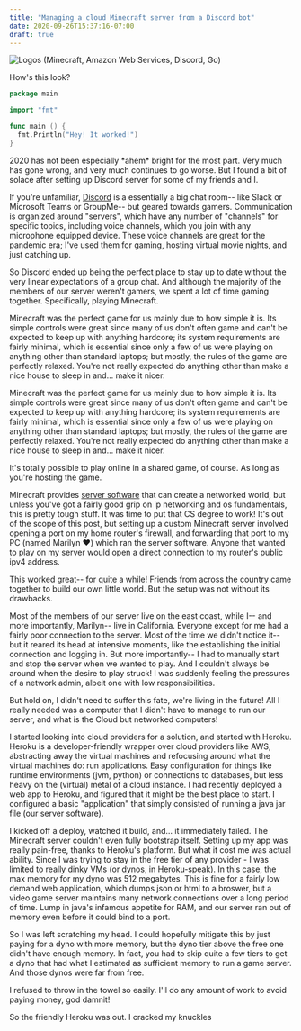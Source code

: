 ```yaml
---
title: "Managing a cloud Minecraft server from a Discord bot"
date: 2020-09-26T15:37:16-07:00
draft: true
---
```


![Logos (Minecraft, Amazon Web Services, Discord, Go)](/images/bot-logos-raw.png)

How's this look?

```go
package main

import "fmt"

func main () {
  fmt.Println("Hey! It worked!")
}
```

2020 has not been especially \*ahem\* bright for the most part. Very much has gone wrong, and very much continues to go worse. But I found a bit of solace after setting up Discord server for some of my friends and I.

If you're unfamiliar, [Discord](https://discord.com/) is a essentially a big chat room-- like Slack or Microsoft Teams or GroupMe-- but geared towards gamers. Communication is organized around "servers", which have any number of "channels" for specific topics, including voice channels, which you join with any microphone equipped device. These voice channels are great for the pandemic era; I've used them for gaming, hosting virtual movie nights, and just catching up.

So Discord ended up being the perfect place to stay up to date without the very linear expectations of a group chat. And although the majority of the members of our server weren't gamers, we spent a lot of time gaming together. Specifically, playing Minecraft.

Minecraft was the perfect game for us mainly due to how simple it is. Its simple controls were great since many of us don't often game and can't be expected to keep up with anything hardcore; its system requirements are fairly minimal, which is essential since only a few of us were playing on anything other than standard laptops; but mostly, the rules of the game are perfectly relaxed. You're not really expected do anything other than make a nice house to sleep in and... make it nicer. 

Minecraft was the perfect game for us mainly due to how simple it is. Its simple controls were great since many of us don't often game and can't be expected to keep up with anything hardcore; its system requirements are fairly minimal, which is essential since only a few of us were playing on anything other than standard laptops; but mostly, the rules of the game are perfectly relaxed. You're not really expected do anything other than make a nice house to sleep in and... make it nicer. 

It's totally possible to play online in a shared game, of course. As long as you're hosting the game.

Minecraft provides [server software](https://www.minecraft.net/en-us/download/) that can create a networked world, but unless you've got a fairly good grip on ip networking and os fundamentals, this is pretty tough stuff. It was time to put that CS degree to work! It's out of the scope of this post, but setting up a custom Minecraft server involved opening a port on my home router's firewall, and forwarding that port to my PC (named Marilyn ❤️) which ran the server software. Anyone that wanted to play on my server would open a direct connection to my router's public ipv4 address.

This worked great-- for quite a while! Friends from across the country came together to build our own little world. But the setup was not without its drawbacks.

Most of the members of our server live on the east coast, while I-- and more importantly, Marilyn-- live in California. Everyone except for me had a fairly poor connection to the server. Most of the time we didn't notice it-- but it reared its head at intensive moments, like the establishing the initial connection and logging in. But more importantly-- I had to manually start and stop the server when we wanted to play. And I couldn't always be around when the desire to play struck! I was suddenly feeling the pressures of a network admin, albeit one with low responsibilities.

But hold on, I didn't need to suffer this fate, we're living in the future! All I really needed was a computer that I didn't have to manage to run our server, and what is the Cloud but networked computers!

I started looking into cloud providers for a solution, and started with Heroku. Heroku is a developer-friendly wrapper over cloud providers like AWS, abstracting away the virtual machines and refocusing around what the virtual machines do: run applications. Easy configuration for things like runtime environments (jvm, python) or connections to databases, but less heavy on the (virtual) metal of a cloud instance. I had recently deployed a web app to Heroku, and figured that it might be the best place to start. I configured a basic "application" that simply consisted of running a java jar file (our server software).

I kicked off a deploy, watched it build, and... it immediately failed. The Minecraft server couldn't even fully bootstrap itself. Setting up my app was really pain-free, thanks to Heroku's platform. But what it cost me was actual ability. Since I was trying to stay in the free tier of any provider - I was limited to really dinky VMs (or dynos, in Heroku-speak). In this case, the max memory for my dyno was 512 megabytes. This is fine for a fairly low demand web application, which dumps json or html to a broswer, but a video game server maintains many network connections over a long period of time. Lump in java's infamous appetite for RAM, and our server ran out of memory even before it could bind to a port.

So I was left scratching my head. I could hopefully mitigate this by just paying for a dyno with more memory, but the dyno tier above the free one didn't have enough memory. In fact, you had to skip quite a few tiers to get a dyno that had what I estimated as sufficient memory to run a game server. And those dynos were far from free.

I refused to throw in the towel so easily. I'll do any amount of work to avoid paying money, god damnit!

So the friendly Heroku was out. I cracked my knuckles 
